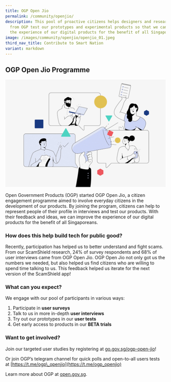 ```yaml
---
title: OGP Open Jio
permalink: /community/openjio/
description: This pool of proactive citizens helps designers and researchers
  from OGP test our prototypes and experimental products so that we can improve
  the experience of our digital products for the benefit of all Singaporeans.
image: /images/community/openjio/openjio_01.jpeg
third_nav_title: Contribute to Smart Nation
variant: markdown
---
```

## OGP Open Jio Programme

![OGP Open Jio](/images/community/openjio/openjio_01.jpeg)

Open Government Products (OGP) started OGP Open Jio, a citizen engagement programme aimed to involve everyday citizens in the development of our products. By joining the program, citizens can help to represent people of their profile in interviews and test our products. With their feedback and ideas, we can improve the experience of our digital products for the benefit of all Singaporeans.

### How does this help build tech for public good?

Recently, participation has helped us to better understand and fight scams. From our ScamShield research, 24% of survey respondents and 68% of user interviews came from OGP Open Jio. OGP Open Jio not only got us the numbers we needed, but also helped us find citizens who are willing to spend time talking to us. This feedback helped us iterate for the next version of the ScamShield app!

### What can you expect?

We engage with our pool of participants in various ways:

1. Participate in **user surveys**
2. Talk to us in more in-depth **user interviews**
3. Try out our prototypes in our **user tests**
4. Get early access to products in our **BETA trials**

### Want to get involved?

Join our targeted user studies by registering at [go.gov.sg/ogp-open-jio](http://go.gov.sg/ogp-open-jio)!

Or join OGP’s telegram channel for quick polls and open-to-all users tests at [https://t.me/ogp\_openjio](https://t.me/ogp_openjio)

Learn more about OGP at [open.gov.sg](http://open.gov.sg/).